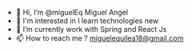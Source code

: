 - 👋 Hi, I’m @miguelEq  Miguel Angel 
- 👀 I'm interested in I learn technologies new 
- 💼 I’m currently work with Spring and React Js 
- 📫 How to reach me ? miguelequilea18@gmail.com
<!---
miguelEq/miguelEq is a ✨ special ✨ repository because its `README.md` (this file) appears on your GitHub profile.
You can click the Preview link to take a look at your changes.
--->
